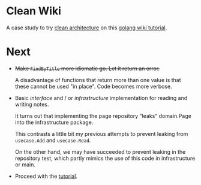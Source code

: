 # Clean Wiki

A case study to try [clean architecture](http://manuel.kiessling.net/2012/09/28/applying-the-clean-architecture-to-go-applications/)
on this [golang wiki tutorial](http://golang.org/doc/articles/wiki/).

# Next

-	~~Make `FindByTitle` more idiomatic go.  Let it return an error.~~

	A disadvantage of functions that return more than one value is
	that these cannot be used "in place".  Code becomes more verbose.

-	Basic *interface* and / or *infrastructure* implementation for
	reading and writing notes.

	It turns out that implementing the page repository "leaks"
	domain.Page into the infrastructure package.

	This contrasts a little bit my previous attempts to prevent
	leaking from `usecase.Add` and `usecase.Read`.

	On the other hand, we may have succeeded to prevent leaking
	in the repository test, which partly mimics the use of this
	code in infrastructure or main.

-	Proceed with the [tutorial](http://golang.org/doc/articles/wiki/#tmp_3).
